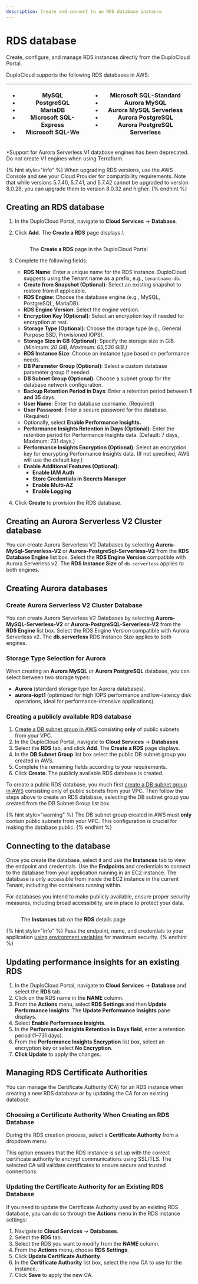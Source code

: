 ```yaml
---
description: Create and connect to an RDS database instance
---
```


# RDS database

Create, configure, and manage RDS instances directly from the DuploCloud Portal.

DuploCloud supports the following RDS databases in AWS:

| <p></p><ul><li>MySQL</li><li>PostgreSQL</li><li>MariaDB</li><li>Microsoft SQL-Express</li><li>Microsoft SQL-We</li></ul> | <p></p><ul><li>Microsoft SQL-Standard</li><li>Aurora MySQL</li><li>Aurora MySQL Serverless</li><li>Aurora PostgreSQL</li><li>Aurora PostgreSQL Serverless</li></ul> |
| ------------------------------------------------------------------------------------------------------------------------ | ------------------------------------------------------------------------------------------------------------------------------------------------------------------- |

\*Support for Aurora Serverless V1 database engines has been deprecated. Do not create V1 engines when using Terraform.

{% hint style="info" %}
When upgrading RDS versions, use the AWS Console and see your Cloud Provider for compatibility requirements. Note that while versions 5.7.40, 5.7.41, and 5.7.42 cannot be upgraded to version 8.0.28, you can upgrade them to version 8.0.32 and higher.
{% endhint %}

## Creating an RDS database <a href="#id-0-toc-title" id="id-0-toc-title"></a>

1. In the DuploCloud Portal, navigate to **Cloud Services** -> **Database**.
2.  Click **Add**. The **Create a RDS** page displays.\


    <figure><img src="../../../../.gitbook/assets/RDS create.png" alt=""><figcaption><p>The <strong>Create a RDS</strong> page in the DuploCloud Portal</p></figcaption></figure>
3. Complete the following fields:
   * **RDS Name**: Enter a unique name for the RDS instance. DuploCloud suggests using the Tenant name as a prefix, e.g., `tenantname-db`_._
   * **Create from Snapshot (Optional)**: Select an existing snapshot to restore from if applicable.
   * **RDS Engine**: Choose the database engine (e.g., MySQL, PostgreSQL, MariaDB).
   * **RDS Engine Version**: Select the engine version.
   * **Encryption Key (Optional)**: Select an encryption key if needed for encryption at rest.
   * **Storage Type (Optional)**: Choose the storage type (e.g., General Purpose SSD, Provisioned IOPS).
   * **Storage Size in GB** **(Optional)**: Specify the storage size in GiB. _(Minimum: 20 GiB, Maximum: 65,536 GiB.)_
   * **RDS Instance Size**: Choose an instance type based on performance needs.
   * **DB Parameter Group (Optional)**: Select a custom database parameter group if needed.
   * **DB Subnet Group (Optional)**: Choose a subnet group for the database network configuration.
   * **Backup Retention Period in Days**: Enter a retention period between **1 and 35** days.
   * **User Name**: Enter the database username. (Required)
   * **User Password**: Enter a secure password for the database. (Required)
   * Optionally, select **Enable Performance Insights.**
   * **Performance Insights Retention in Days (Optional)**: Enter the retention period for Performance Insights data. (Default: 7 days, Maximum: 731 days.)
   * **Performance Insights Encryption (Optional)**: Select an encryption key for encrypting Performance Insights data. (If not specified, AWS will use the default key.)
   * **Enable Additional Features (Optional):**
     * **Enable IAM Auth**
     * **Store Credentials in Secrets Manager**
     * **Enable Multi-AZ**
     * **Enable Logging**
4. Click **Create** to provision the RDS database.

## Creating an Aurora Serverless V2 Cluster database

You can create Aurora Serverless V2 Databases by selecting **Aurora-MySql-Serverless-V2** or **Aurora-PostgreSql-Serverless-V2** from the **RDS Database Engine** list box. Select the **RDS Engine Version** compatible with Aurora Serverless v2. The **RDS Instance Size** of `db.serverless` applies to both engines.

## Creating Aurora databases

### **Create Aurora Serverless V2 Cluster Database**

You can create Aurora Serverless V2 Databases by selecting **Aurora-MySQL-Serverless-V2** or **Aurora-PostgreSQL-Serverless-V2** from the **RDS Engine** list box. Select the RDS Engine Version compatible with Aurora Serverless v2. The **db.serverless** RDS Instance Size applies to both engines.

### **Storage Type Selection for Aurora**

When creating an **Aurora MySQL** or **Aurora PostgreSQL** database, you can select between two storage types:

* **Aurora** (standard storage type for Aurora databases).
* **aurora-iopt1** (optimized for high IOPS performance and low-latency disk operations, ideal for performance-intensive applications).

### Creating a publicly available RDS database

1. [Create a DB subnet group in AWS](https://docs.aws.amazon.com/AmazonElastiCache/latest/mem-ug/SubnetGroups.Creating.html) consisting **only** of public subnets from your VPC.
2. &#x20;In the DuploCloud Portal, navigate to **Cloud Services** -> **Databases**
3. Select the **RDS** tab, and click **Add**. The **Create a RDS** page displays.&#x20;
4. In the **DB Subnet Group** list box select the public DB subnet group you created in AWS.&#x20;
5. Complete the remaining fields according to your requirements.&#x20;
6. Click **Create**. The publicly available RDS database is created.&#x20;

To create a public RDS database, you much first [create a DB subnet group in AWS](https://docs.aws.amazon.com/AmazonElastiCache/latest/dg/SubnetGroups.Creating.html) consisting only of public subnets from your VPC. Then follow the steps above to create an RDS database, selecting the DB subnet group you created from the DB Subnet Group list box.&#x20;

{% hint style="warning" %}
The DB subnet group created in AWS must **only** contain public subnets from your VPC. This configuration is crucial for making the database public.
{% endhint %}

## Connecting to the database <a href="#id-1-toc-title" id="id-1-toc-title"></a>

Once you create the database, select it and use the **Instances** tab to view the endpoint and credentials. Use the **Endpoints** and credentials to connect to the database from your application running in an EC2 instance. The database is only accessible from inside the EC2 instance in the current Tenant, including the containers running within.

For databases you intend to make publicly available, ensure proper security measures, including broad accessibility, are in place to protect your data.

<figure><img src="../../../../.gitbook/assets/screenshot-nimbusweb.me-2024.02.19-17_18_36.png" alt=""><figcaption><p>The <strong>Instances</strong> tab on the <strong>RDS</strong> details page</p></figcaption></figure>

{% hint style="info" %}
Pass the endpoint, name, and credentials to your application [using environment variables](../../../../overview/aws-services/containers/passing-config-and-secrets.md) for maximum security.
{% endhint %}

## Updating performance insights for an existing RDS

1. In the DuploCloud Portal, navigate to **Cloud Services** -> **Database** and select the **RDS** tab.&#x20;
2. Click on the RDS name in the **NAME** column.
3. From the **Actions** menu, select **RDS Settings** and then **Update Performance Insights**. The **Update Performance Insights** pane displays.&#x20;
4. Select **Enable Performance Insights**.
5. In the **Performance Insights Retention in Days field**, enter a retention period (1–731 days).
6. From the **Performance Insights Encryption** list box, select an encryption key or select **No Encryption**.
7. **Click Update** to apply the changes.&#x20;

## Managing RDS Certificate Authorities

You can manage the Certificate Authority (CA) for an RDS instance when creating a new RDS database or by updating the CA for an existing database.

### **Choosing a Certificate Authority When Creating an RDS Database**

During the RDS creation process, select a **Certificate Authority** from a dropdown menu.

This option ensures that the RDS instance is set up with the correct certificate authority to encrypt communications using SSL/TLS. The selected CA will validate certificates to ensure secure and trusted connections.

### **Updating the Certificate Authority for an Existing RDS Database**

If you need to update the Certificate Authority used by an existing RDS database, you can do so through the **Actions** menu in the RDS instance settings:

1. Navigate to **Cloud Services** → **Databases**.
2. Select the **RDS** tab.
3. Select the RDS you want to modify from the **NAME** column.
4. From the **Actions** menu, choose **RDS Settings**.
5. Click **Update Certificate Authority**.
6. In the **Certificate Authority** list box, select the new CA to use for the instance.
7. Click **Save** to apply the new CA.
